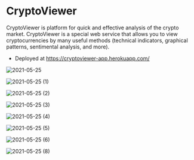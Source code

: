 # CryptoViewer
CryptoViewer is platform for quick and effective analysis of the crypto market. CryptoViewer is a special web service that allows you to view cryptocurrencies by many useful methods (technical indicators, graphical patterns, sentimental analysis, and more).

* Deployed at https://cryptoviewer-app.herokuapp.com/

![2021-05-25](https://user-images.githubusercontent.com/68358028/119539781-acb52580-bd9d-11eb-9184-9192536d70be.png)

![2021-05-25 (1)](https://user-images.githubusercontent.com/68358028/119539977-edad3a00-bd9d-11eb-958f-9bcf24b69a50.png)


![2021-05-25 (2)](https://user-images.githubusercontent.com/68358028/119540040-0289cd80-bd9e-11eb-8842-aef65c9f2564.png)

![2021-05-25 (3)](https://user-images.githubusercontent.com/68358028/119540135-1fbe9c00-bd9e-11eb-860e-a2a30c489931.png)

![2021-05-25 (4)](https://user-images.githubusercontent.com/68358028/119540194-36fd8980-bd9e-11eb-972a-61519ee3219b.png)

![2021-05-25 (5)](https://user-images.githubusercontent.com/68358028/119540248-4bda1d00-bd9e-11eb-8d81-bbea653cb4b1.png)

![2021-05-25 (6)](https://user-images.githubusercontent.com/68358028/119540863-f8b49a00-bd9e-11eb-9b5c-862a4b712a2f.png)

![2021-05-25 (8)](https://user-images.githubusercontent.com/68358028/119540922-09fda680-bd9f-11eb-864a-0e8e14f9332b.png)


